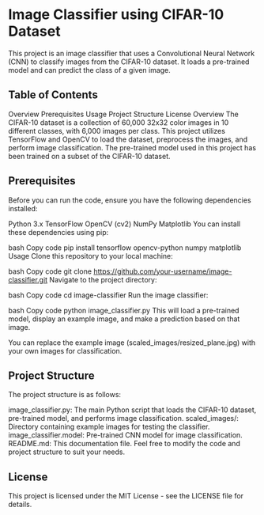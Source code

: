 # Image Classifier using CIFAR-10 Dataset
This project is an image classifier that uses a Convolutional Neural Network (CNN) to classify images from the CIFAR-10 dataset. It loads a pre-trained model and can predict the class of a given image.

## Table of Contents
Overview
Prerequisites
Usage
Project Structure
License
Overview
The CIFAR-10 dataset is a collection of 60,000 32x32 color images in 10 different classes, with 6,000 images per class. This project utilizes TensorFlow and OpenCV to load the dataset, preprocess the images, and perform image classification. The pre-trained model used in this project has been trained on a subset of the CIFAR-10 dataset.

## Prerequisites
Before you can run the code, ensure you have the following dependencies installed:

Python 3.x
TensorFlow
OpenCV (cv2)
NumPy
Matplotlib
You can install these dependencies using pip:

bash
Copy code
pip install tensorflow opencv-python numpy matplotlib
Usage
Clone this repository to your local machine:

bash
Copy code
git clone https://github.com/your-username/image-classifier.git
Navigate to the project directory:

bash
Copy code
cd image-classifier
Run the image classifier:

bash
Copy code
python image_classifier.py
This will load a pre-trained model, display an example image, and make a prediction based on that image.

You can replace the example image (scaled_images/resized_plane.jpg) with your own images for classification.

## Project Structure
The project structure is as follows:

image_classifier.py: The main Python script that loads the CIFAR-10 dataset, pre-trained model, and performs image classification.
scaled_images/: Directory containing example images for testing the classifier.
image_classifier.model: Pre-trained CNN model for image classification.
README.md: This documentation file.
Feel free to modify the code and project structure to suit your needs.

## License
This project is licensed under the MIT License - see the LICENSE file for details.
